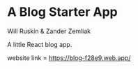 # A Blog Starter App

Will Ruskin & Zander Zemliak

A little React blog app.

website link = https://blog-f28e9.web.app/

